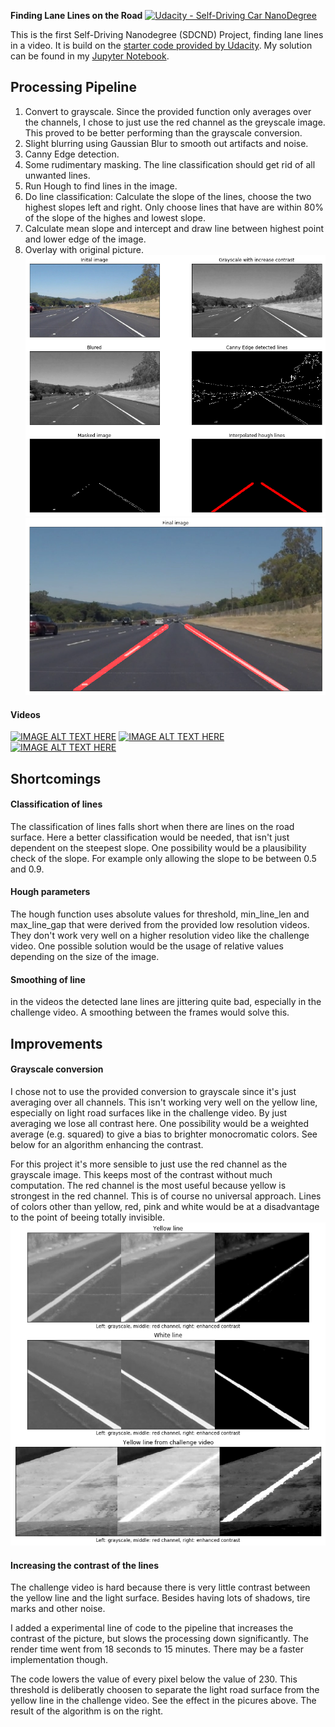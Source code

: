 **Finding Lane Lines on the Road** 
[![Udacity - Self-Driving Car NanoDegree](https://s3.amazonaws.com/udacity-sdc/github/shield-carnd.svg)](http://www.udacity.com/drive)

This is the first Self-Driving Nanodegree (SDCND) Project, finding lane lines in a video. It is build on the [starter code provided by Udacity](https://github.com/udacity/CarND-LaneLines-P1). 
My solution can be found in my [Jupyter Notebook]().


## Processing Pipeline
1. Convert to grayscale. Since the provided function only averages over the channels, I chose to just use the red channel as the greyscale image. This proved to be better performing than the grayscale conversion.
2. Slight blurring using Gaussian Blur to smooth out artifacts and noise.
3. Canny Edge detection.
4. Some rudimentary masking. The line classification should get rid of all unwanted lines.
5. Run Hough to find lines in the image.
6. Do line classification: Calculate the slope of the lines, choose the two highest slopes left and right. Only choose lines that have are within 80% of the slope of the highes and lowest slope.
7. Calculate mean slope and intercept and draw line between highest point and lower edge of the image.
8. Overlay with original picture.
![Pipeline](https://github.com/stefancyliax/CarND-LaneLines-P1/blob/master/output_images/Pipeline.png)
![Final Image](https://github.com/stefancyliax/CarND-LaneLines-P1/blob/master/output_images/Pipeline_final.png)

#### Videos
[![IMAGE ALT TEXT HERE](http://img.youtube.com/vi/biHSV7n7X9A/0.jpg)](http://www.youtube.com/watch?v=biHSV7n7X9A)
[![IMAGE ALT TEXT HERE](http://img.youtube.com/vi/aPUVaNXrMkg/0.jpg)](http://www.youtube.com/watch?v=aPUVaNXrMkg)
[![IMAGE ALT TEXT HERE](http://img.youtube.com/vi/B_TfCjRA9TE/0.jpg)](http://www.youtube.com/watch?v=B_TfCjRA9TE)

	
## Shortcomings
#### Classification of lines
The classification of lines falls short when there are lines on the road surface. Here a better classification would be needed, that isn't just dependent on the steepest slope. One possibility would be a plausibility check of the slope. For example only allowing the slope to be between 0.5 and 0.9.
#### Hough parameters
The hough function uses absolute values for threshold, min_line_len and max_line_gap that were derived from the provided low resolution videos. They don't work very well on a higher resolution video like the challenge video. One possible solution would be the usage of relative values depending on the size of the image.
#### Smoothing of line
in the videos the detected lane lines are jittering quite bad, especially in the challenge video. A smoothing between the frames would solve this. 


## Improvements
#### Grayscale conversion 
I chose not to use the provided conversion to grayscale since it's just averaging over all channels. This isn't working very well on the yellow line, especially on light road surfaces like in the challenge video.
By just averaging we lose all contrast here. One possibility would be a weighted average (e.g. squared) to give a bias to brighter monocromatic colors. See below for an algorithm enhancing the contrast.

For this project it's more sensible to just use the red channel as the grayscale image. This keeps most of the contrast without much computation. The red channel is the most useful because yellow is strongest in the red channel. 
This is of course no universal approach. Lines of colors other than yellow, red, pink and white would be at a disadvantage to the point of beeing totally invisible.
![](https://github.com/stefancyliax/CarND-LaneLines-P1/blob/master/output_images/grayscale_conversion.png)

#### Increasing the contrast of the lines
The challenge video is hard because there is very little contrast between the yellow line and the light surface. Besides having lots of shadows, tire marks and other noise.

I added a experimental line of code to the pipeline that increases the contrast of the picture, but slows the processing down significantly. The render time went from 18 seconds to 15 minutes. There may be a faster implementation though.

The code lowers the value of every pixel below the value of 230. This threshold is deliberatly choosen to separate the light road surface from the yellow line in the challenge video. See the effect in the picures above. The result of the algorithm is on the right.



	
